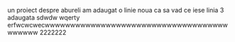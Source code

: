 un proiect despre abureli
am adaugat o linie noua ca sa vad ce iese
linia 3 adaugata
sdwdw
wqerty
erfwcwcwecwwwwwwwwwwwwwwwwwwwwwwwwwwwwwwwwwwwwwwwwww
2222222

